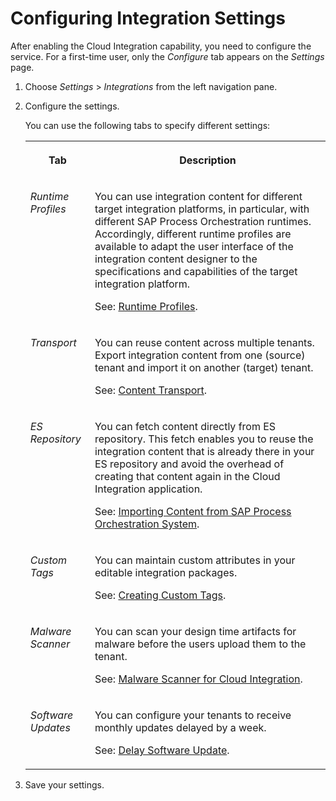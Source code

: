 <!-- loio98091f710e534120a71b436e9be4e6bf -->

# Configuring Integration Settings

After enabling the Cloud Integration capability, you need to configure the service. For a first-time user, only the *Configure* tab appears on the *Settings* page.

1.  Choose *Settings* \> *Integrations* from the left navigation pane.

2.  Configure the settings.

    You can use the following tabs to specify different settings:


    <table>
    <tr>
    <th valign="top">

    Tab


    
    </th>
    <th valign="top">

    Description


    
    </th>
    </tr>
    <tr>
    <td valign="top">
    
    *Runtime Profiles* 


    
    </td>
    <td valign="top">
    
    You can use integration content for different target integration platforms, in particular, with different SAP Process Orchestration runtimes. Accordingly, different runtime profiles are available to adapt the user interface of the integration content designer to the specifications and capabilities of the target integration platform.

    See: [Runtime Profiles](runtime-profiles-8007daa.md).


    
    </td>
    </tr>
    <tr>
    <td valign="top">
    
    *Transport* 


    
    </td>
    <td valign="top">
    
    You can reuse content across multiple tenants. Export integration content from one \(source\) tenant and import it on another \(target\) tenant.

    See: [Content Transport](../content-transport-e3c79d6.md).


    
    </td>
    </tr>
    <tr>
    <td valign="top">
    
    *ES Repository* 


    
    </td>
    <td valign="top">
    
    You can fetch content directly from ES repository. This fetch enables you to reuse the integration content that is already there in your ES repository and avoid the overhead of creating that content again in the Cloud Integration application.

    See: [Importing Content from SAP Process Orchestration System](importing-content-from-sap-process-orchestration-system-53db5fb.md).


    
    </td>
    </tr>
    <tr>
    <td valign="top">
    
    *Custom Tags* 


    
    </td>
    <td valign="top">
    
    You can maintain custom attributes in your editable integration packages.

    See: [Creating Custom Tags](creating-custom-tags-71c0448.md).


    
    </td>
    </tr>
    <tr>
    <td valign="top">
    
    *Malware Scanner* 


    
    </td>
    <td valign="top">
    
    You can scan your design time artifacts for malware before the users upload them to the tenant.

    See: [Malware Scanner for Cloud Integration](malware-scanner-for-cloud-integration-37df657.md).


    
    </td>
    </tr>
    <tr>
    <td valign="top">
    
    *Software Updates* 


    
    </td>
    <td valign="top">
    
    You can configure your tenants to receive monthly updates delayed by a week.

    See: [Delay Software Update](delay-software-update-ee8ba5b.md).


    
    </td>
    </tr>
    </table>
    
3.  Save your settings.



